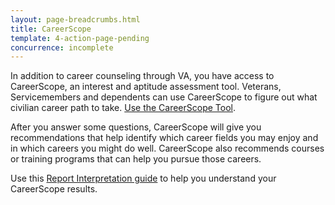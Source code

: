 ```yaml
---
layout: page-breadcrumbs.html
title: CareerScope
template: 4-action-page-pending
concurrence: incomplete
---
```


In addition to career counseling through VA, you have access to CareerScope, an interest and aptitude assessment tool. Veterans, Servicemembers and dependents can use CareerScope to figure out what civilian career path to take. [Use the CareerScope Tool](https://va.careerscope.net/gibill). 

After you answer some questions, CareerScope will give you recommendations that help identify which career fields you may enjoy and in which careers you might do well. CareerScope also recommends courses or training programs that can help you pursue those careers.

Use this [Report Interpretation guide](http://www.benefits.va.gov/gibill/docs/job_aids/CareerScope_Report_Interpretation.pdf) to help you understand your CareerScope results.

